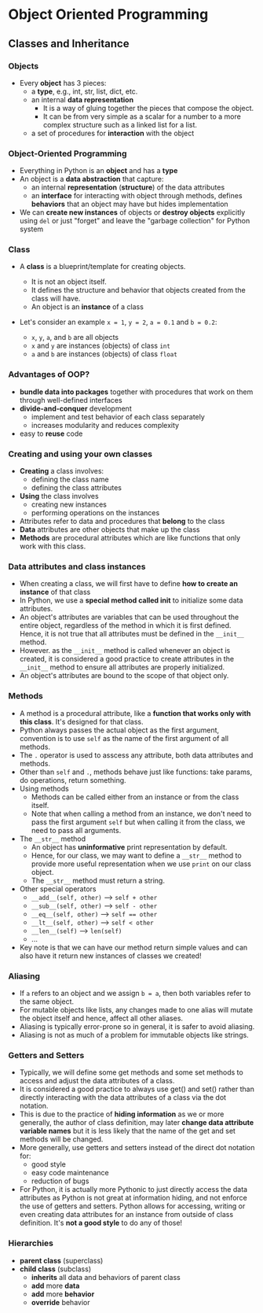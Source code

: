 # Object Oriented Programming

## Classes and Inheritance

### Objects
- Every **object** has 3 pieces:
    - a **type**, e.g., int, str, list, dict, etc.
    - an internal **data representation** 
        - It is a way of gluing together the pieces that compose the object. 
        - It can be from very simple as a scalar for a number to a more complex structure such as a linked list for a list.
    - a set of procedures for **interaction** with the object

### Object-Oriented Programming
- Everything in Python is an **object** and has a **type**
- An object is a **data abstraction** that capture:
    - an internal **representation** (**structure**) of the data attributes
    - an **interface** for interacting with object through methods, defines **behaviors** that an object may have but hides implementation
- We can **create new instances** of objects or **destroy objects** explicitly using `del` or just "forget" and leave the "garbage collection" for Python system

### Class
- A **class** is a blueprint/template for creating objects.
    - It is not an object itself.
    - It defines the structure and behavior that objects created from the class will have.
    - An object is an **instance** of a class

- Let's consider an example `x = 1`, `y = 2`, `a = 0.1` and `b = 0.2`:
    - `x`, `y`, `a`, and `b` are all objects
    - `x` and `y` are instances (objects) of class `int`
    - `a` and `b` are instances (objects) of class `float`

### Advantages of OOP?
- **bundle data into packages** together with procedures that work on them through well-defined interfaces
- **divide-and-conquer** development
    - implement and test behavior of each class separately
    - increases modularity and reduces complexity
- easy to **reuse** code

### Creating and using your own classes
- **Creating** a class involves:
    - defining the class name
    - defining the class attributes
- **Using** the class involves
    - creating new instances 
    - performing operations on the instances
- Attributes refer to data and procedures that **belong** to the class
- **Data** attributes are other objects that make up the class
- **Methods** are procedural attributes which are like functions that only work with this class.

### Data attributes and class instances
- When creating a class, we will first have to define **how to create an instance** of that class
- In Python, we use a **special method called __init__** to initialize some data attributes. 
- An object's attributes are variables that can be used throughout the entire object, regardless of the method in which it is first defined. Hence, it is not true that all attributes must be defined in the `__init__` method.
- However. as the `__init__` method is called whenever an object is created, it is considered a good practice to create attributes in the `__init__` method to ensure all attributes are properly initialized.
- An object's attributes are bound to the scope of that object only.

### Methods
- A method is a procedural attribute, like a **function that works only with this class**. It's designed for that class.
- Python always passes the actual object as the first argument, convention is to use `self` as the name of the first argument of all methods.
- The `.` operator is used to asscess any attribute, both data attributes and methods.
- Other than `self` and `.`, methods behave just like functions: take params, do operations, return something.
- Using methods
    - Methods can be called either from an instance or from the class itself. 
    - Note that when calling a method from an instance, we don't need to pass the first argument `self` but when calling it from the class, we need to pass all arguments.
- The `__str__` method
    - An object has **uninformative** print representation by default.
    - Hence, for our class, we may want to define a `__str__` method to provide more useful representation when we use `print` on our class object.
    - The `__str__` method must return a string.
- Other special operators
    - `__add__(self, other)` --> `self + other`
    - `__sub__(self, other)` --> `self - other`
    - `__eq__(self, other)` --> `self == other`
    - `__lt__(self, other)` --> `self < other`
    - `__len__(self)` --> `len(self)`
    - ...
- Key note is that we can have our method return simple values and can also have it return new instances of classes we created!

### Aliasing
- If `a` refers to an object and we assign `b = a`, then both variables refer to the same object.
- For mutable objects like lists, any changes made to one alias will mutate the object itself and hence, affect all other aliases.
- Aliasing is typically error-prone so in general, it is safer to avoid aliasing.
- Aliasing is not as much of a problem for immutable objects like strings.

### Getters and Setters
- Typically, we will define some get methods and some set methods to access and adjust the data attributes of a class.
- It is considered a good practice to always use get() and set() rather than directly interacting with the data attributes of a class via the dot notation.
- This is due to the practice of **hiding information** as we or more generally, the author of class definition, may later **change data attribute variable names** but it is less likely that the name of the get and set methods will be changed.
- More generally, use getters and setters instead of the direct dot notation for:
    - good style
    - easy code maintenance
    - reduction of bugs
- For Python, it is actually more Pythonic to just directly access the data attributes as Python is not great at information hiding, and not enforce the use of getters and setters. Python allows for accessing, writing or even creating data attributes for an instance from outside of class definition. It's **not a good style** to do any of those!

### Hierarchies
- **parent class** (superclass)
- **child class** (subclass)
    - **inherits** all data and behaviors of parent class
    - **add** more **data**
    - **add** more **behavior**
    - **override** behavior

